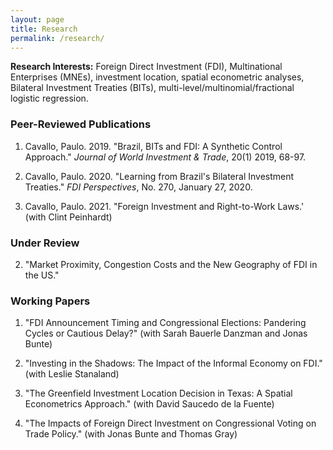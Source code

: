 ```yaml
---
layout: page
title: Research
permalink: /research/
---
```

**Research Interests:** Foreign Direct Investment (FDI), Multinational Enterprises (MNEs), investment location, spatial econometric analyses, Bilateral Investment Treaties (BITs), multi-level/multinomial/fractional logistic regression.

### Peer-Reviewed Publications

1. Cavallo, Paulo. 2019. "Brazil, BITs and FDI: A Synthetic Control Approach." *Journal of World Investment & Trade*, 20(1) 2019, 68-97.

2. Cavallo, Paulo. 2020. "Learning from Brazil's Bilateral Investment Treaties." *FDI Perspectives*, No. 270, January 27, 2020.

3. Cavallo, Paulo. 2021. "Foreign Investment and Right-to-Work Laws.' (with Clint Peinhardt) 

### Under Review

2. "Market Proximity, Congestion Costs and the New Geography of FDI in the US."

### Working Papers

1. "FDI Announcement Timing and Congressional
Elections: Pandering Cycles or Cautious Delay?" (with Sarah Bauerle Danzman and Jonas Bunte)

2. "Investing in the Shadows: The Impact of the Informal Economy on FDI." (with Leslie Stanaland)

3. "The Greenfield Investment Location Decision in Texas: A Spatial Econometrics Approach." (with David Saucedo de la Fuente)

4. "The Impacts of Foreign Direct Investment on Congressional Voting on Trade Policy." (with Jonas Bunte and Thomas Gray)




